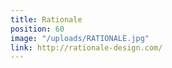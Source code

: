 ```yaml
---
title: Rationale
position: 60
image: "/uploads/RATIONALE.jpg"
link: http://rationale-design.com/
---
```


